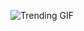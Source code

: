 
<!-- GIF_SECTION -->
![Trending GIF](https://media0.giphy.com/media/v1.Y2lkPThiYjIxNzcydGRtcmd1c2J6NWJscDJkc294ZTY1eGN0c3B4ODNhZWZweHA1N2xjayZlcD12MV9naWZzX3NlYXJjaCZjdD1n/26tn33aiTi1jkl6H6/giphy.gif)
<!-- END_GIF_SECTION -->
